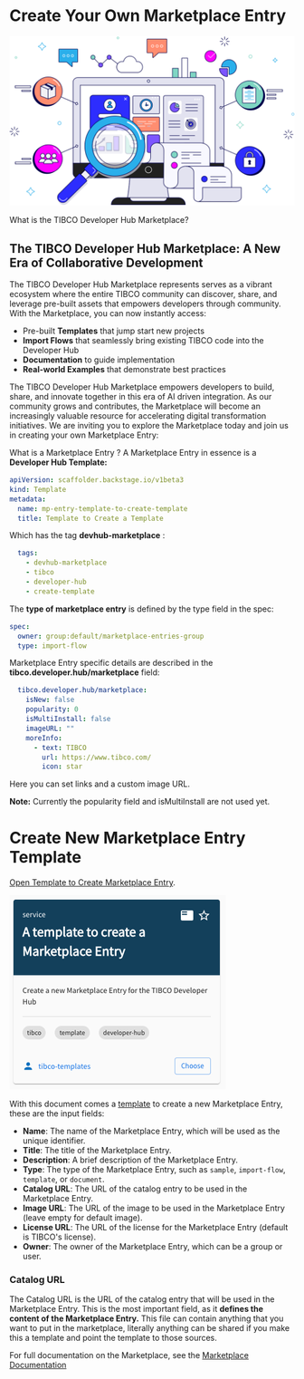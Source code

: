 # Create Your Own Marketplace Entry


![TIBCO Developer Hub Marketplace](./images/mp-header.svg)

What is the TIBCO Developer Hub Marketplace?

## The TIBCO Developer Hub Marketplace: A New Era of Collaborative Development

The TIBCO Developer Hub Marketplace represents serves as a vibrant ecosystem where the entire TIBCO community can discover, share, and leverage pre-built assets that empowers developers through community.
With the Marketplace, you can now instantly access:

- Pre-built **Templates** that jump start new projects
- **Import Flows** that seamlessly bring existing TIBCO code into the Developer Hub
- **Documentation** to guide implementation
- **Real-world Examples** that demonstrate best practices

The TIBCO Developer Hub Marketplace empowers developers to build, share, and innovate together in this era of AI driven integration. As our community grows and contributes, the Marketplace will become an increasingly valuable resource for accelerating digital transformation initiatives. We are inviting you to explore the Marketplace today and join us in creating your own Marketplace Entry:

What is a Marketplace Entry ? A Marketplace Entry in essence is a **Developer Hub Template:**

```yaml
apiVersion: scaffolder.backstage.io/v1beta3
kind: Template
metadata:
  name: mp-entry-template-to-create-template
  title: Template to Create a Template
```

Which has the tag **devhub-marketplace** :

```yaml
  tags:
    - devhub-marketplace
    - tibco
    - developer-hub
    - create-template
```

The **type of marketplace entry** is defined by the type field in the spec:

```yaml
spec:
  owner: group:default/marketplace-entries-group
  type: import-flow
```

Marketplace Entry specific details are described in the **tibco.developer.hub/marketplace** field:

```yaml
  tibco.developer.hub/marketplace:
    isNew: false
    popularity: 0
    isMultiInstall: false
    imageURL: ""
    moreInfo:
      - text: TIBCO
        url: https://www.tibco.com/
        icon: star
```

Here you can set links and a custom image URL. 

**Note:** Currently the popularity field and isMultiInstall are not used yet.

# Create New Marketplace Entry Template

[Open Template to Create Marketplace Entry](/create/templates/default/marketplace-entry-template).

![Developer Hub Marketplace Entry Template](./images/TemplateMPEntry.png)

With this document comes a [template](/create?filters%5Bkind%5D=template&filters%5Buser%5D=all&limit=20) 
to create a new Marketplace Entry, these are the input fields:

- **Name**: The name of the Marketplace Entry, which will be used as the unique identifier.
- **Title**: The title of the Marketplace Entry.
- **Description**: A brief description of the Marketplace Entry.
- **Type**: The type of the Marketplace Entry, such as `sample`, `import-flow`, `template`, or `document`.
- **Catalog URL**: The URL of the catalog entry to be used in the Marketplace Entry.
- **Image URL**: The URL of the image to be used in the Marketplace Entry (leave empty for default image).
- **License URL**: The URL of the license for the Marketplace Entry (default is TIBCO's license).
- **Owner**: The owner of the Marketplace Entry, which can be a group or user.

### Catalog URL
The Catalog URL is the URL of the catalog entry that will be used in the Marketplace Entry. 
This is the most important field, as it **defines the content of the Marketplace Entry.**
This file can contain anything that you want to put in the marketplace, literally anything can be shared if you make this a template and point the template to those sources.

For full documentation on the Marketplace, see the [Marketplace Documentation](https://docs.tibco.com/pub/platform-cp/1.9.0/doc/html/Default.htm#Subsystems/platform-devhub/User-Guide/marketplace.htm)











